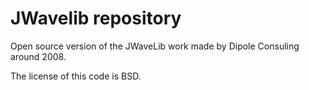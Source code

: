JWavelib repository
===================

Open source version of the JWaveLib work made by Dipole Consuling around 2008.

The license of this code is BSD.
